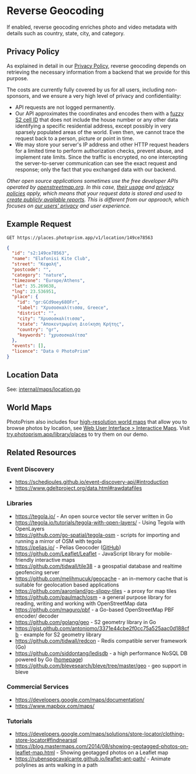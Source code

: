 # Reverse Geocoding

If enabled, reverse geocoding enriches photo and video metadata with details such as country, state, city, and category.

## Privacy Policy ##

As explained in detail in our [Privacy Policy](https://www.photoprism.app/privacy), reverse geocoding depends on retrieving the necessary information from a backend that we provide for this purpose.

The costs are currently fully covered by us for all users, including non-sponsors, and we ensure a very high level of privacy and confidentiality:

- API requests are not logged permanently.
- Our API approximates the coordinates and encodes them with a [fuzzy S2 cell ID](https://s2geometry.io/resources/s2cell_statistics.html) that does not include the house number or any other data identifying a specific residential address, except possibly in very sparsely populated areas of the world. Even then, we cannot trace the request back to a person, picture or point in time.
- We may store your server's IP address and other HTTP request headers for a limited time to perform authorization checks, prevent abuse, and implement rate limits. Since the traffic is encrypted, no one intercepting the server-to-server communication can see the exact request and response; only the fact that you exchanged data with our backend.

*Other open source applications sometimes use the free developer APIs operated by [openstreetmap.org](https://operations.osmfoundation.org/policies/tiles/). In this case, [their usage](https://operations.osmfoundation.org/policies/tiles/) and [privacy policies](https://wiki.osmfoundation.org/wiki/Privacy_Policy) apply, which means that your request data is stored and used to [create publicly available reports](https://planet.openstreetmap.org/tile_logs/). This is different from our approach, which focuses on [our users' privacy](https://www.photoprism.app/privacy) and user experience.*

## Example Request ##

`GET https://places.photoprism.app/v1/location/149ce78563`

```json
{
  "id": "s2:149ce78563",
  "name": "Elafonisi Kite Club",
  "street": "Κεφαλή",
  "postcode": "",
  "category": "nature",
  "timezone": "Europe/Athens",
  "lat": 35.269638,
  "lng": 23.536951,
  "place": {
    "id": "gr:GCd9oey68OFr",
    "label": "Χρυσοσκαλίτισσα, Greece",
    "district": "",
    "city": "Χρυσοσκαλίτισσα",
    "state": "Αποκεντρωμένη Διοίκηση Κρήτης",
    "country": "gr",
    "keywords": "χρυσοσκαλίτσα"
  },
  "events": [],
  "licence": "Data © PhotoPrism"
}
```

## Location Data ##

See: [internal/maps/location.go](https://github.com/photoprism/photoprism/blob/develop/internal/maps/location.go)

## World Maps ##

PhotoPrism also includes four [high-resolution world maps](https://try.photoprism.app/library/places) that allow you to browse photos by location, see [Web User Interface > Interactice Maps](../ui/maps.md). Visit [try.photoprism.app/library/places](https://try.photoprism.app/library/places) to try them on our demo.

## Related Resources ##

### Event Discovery ###

- https://schedjoules.github.io/event-discovery-api/#introduction
- https://www.gdeltproject.org/data.html#rawdatafiles

### Libraries ###

- https://tegola.io/ - An open source vector tile server written in Go
- https://tegola.io/tutorials/tegola-with-open-layers/ - Using Tegola with OpenLayers
- https://github.com/go-spatial/tegola-osm - scripts for importing and running a mirror of OSM with tegola
- https://pelias.io/ - Pelias Geocoder ([GitHub](https://github.com/pelias/pelias))
- https://github.com/Leaflet/Leaflet - JavaScript library for mobile-friendly interactive maps
- https://github.com/tidwall/tile38 - a geospatial database and realtime geofencing server
- https://github.com/melihmucuk/geocache - an in-memory cache that is suitable for geolocation based applications
- https://github.com/aaronland/go-slippy-tiles - a proxy for map tiles
- https://github.com/paulmach/osm - a general purpose library for reading, writing and working with OpenStreetMap data
- https://github.com/maguro/pbf - a Go-based OpenStreetMap PBF encoder/ decoder
- https://github.com/golang/geo - S2 geometry library in Go
- https://gist.github.com/antoniomo/3371e44cbe2f0cc75a525aac0d188cfb - example for S2 geometry library
- https://github.com/tidwall/redcon - Redis compatible server framework (Go)
- https://github.com/siddontang/ledisdb - a high performance NoSQL DB powered by Go ([homepage](http://ledisdb.com/))
- https://github.com/blevesearch/bleve/tree/master/geo - geo support in bleve

### Commercial Services ###

- https://developers.google.com/maps/documentation/
- https://www.mapbox.com/maps/

### Tutorials ###

- https://developers.google.com/maps/solutions/store-locator/clothing-store-locator#findnearsql
- https://blog.mastermaps.com/2014/08/showing-geotagged-photos-on-leaflet-map.html - Showing geotagged photos on a Leaflet map
- https://rubenspgcavalcante.github.io/leaflet-ant-path/ - Animate polylines as ants walking in a path
